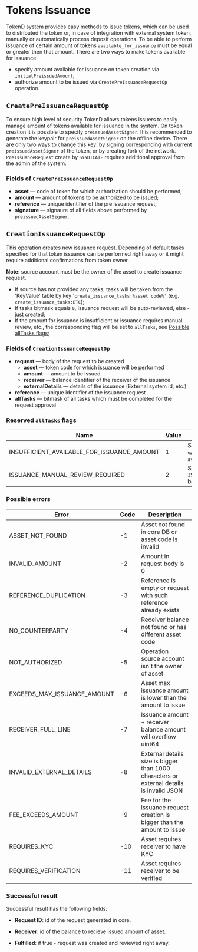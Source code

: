 # Tokens Issuance

TokenD system provides easy methods to issue tokens, which can be used to distributed the token or, in case of integration with external system token, manually or automatically process deposit operations. To be able to perform issuance of certain amount of tokens `available_for_issuance` must be equal or greater then that amount. There are two ways to make tokens available for issuance:

* specify amount available for issuance on token creation via `initialPreissuedAmount`;
* authorize amount to be issued via `CreatePreIssuanceRequestOp` operation. 

## `CreatePreIssuanceRequestOp`

To ensure high level of security TokenD allows tokens issuers to easily manage amount of tokens available for issuance in the system.
On token creation it is possible to specify `preissuedAssetSigner`. It is recommended to generate the keypair for `preissuedAssetSigner` on the offline device. There are only two ways to change this key: by signing corresponding with current `preissuedAssetSigner` of the token, or by creating fork of the network. `PreIssuanceRequest` create by `SYNDICATE` requires additional approval from the admin of the system.

### Fields of `CreatePreIssuanceRequestOp`

* **asset**  &mdash; code of token for which authorization should be performed;
* **amount**  &mdash; amount of tokens to be authorized to be issued;
* **reference**  &mdash; unique identifier of the pre issuance request;
* **signature**  &mdash; signaure of all fields above performed by `preissuedAssetSigner`.

## `CreationIssuanceRequestOp`

This operation creates new issuance request. Depending of default tasks specified for that token issuance can be performed right away or it might require additional confirmations from token owner.

__Note__: source account must be the owner of the asset to create issuance request.

* If source has not provided any tasks, tasks will be taken from the 'KeyValue' table by key '`create_issuance_tasks:%asset code%'` (e.g. `create_issuance_tasks:BTC`);
* If tasks bitmask equals `0`, issuance request will be auto-reviewed, else - just created;
* If the amount for issuance is insufficient or issuance requires manual review, etc., the corresponding flag will be set to `allTasks`, see [Possible allTasks flags](##possible-alltasks-flags);

### Fields of `CreationIssuanceRequestOp`

* **request**  &mdash; body of the request to be created
    * **asset**  &mdash; token code for which issuance will be performed
    * **amount**  &mdash; amount to be issued
    * **receiver**  &mdash; balance identifier of the receiver of the issuance
    * **externalDetails**  &mdash;  details of the issuance (External system id, etc.)
* **reference**  &mdash;  unique identifier of the issuance request
* **allTasks**  &mdash; bitmask of all tasks which must be completed for the request approval

### Reserved `allTasks` flags

| Name                                       | Value |Details|
|--------------------------------------------|-------|-------|
| INSUFFICIENT_AVAILABLE_FOR_ISSUANCE_AMOUNT | 1     |Set in case of issuance request which amount exceeds `available_for_issuance`|
| ISSUANCE_MANUAL_REVIEW_REQUIRED            | 2     |Set in case of policy `ISSUANCE_MANUAL_REVIEW_REQUIRED` been active|

### Possible errors

| Error                       | Code | Description                                                                              |
|-----------------------------|------|------------------------------------------------------------------------------------------|
| ASSET_NOT_FOUND             |  -1  | Asset not found in core DB or asset code is invalid                                      |
| INVALID_AMOUNT              |  -2  | Amount in request body is 0                                                              |
| REFERENCE_DUPLICATION       |  -3  | Reference is empty or request with such reference already exists                         |
| NO_COUNTERPARTY             |  -4  | Receiver balance not found or has different asset code                                   |
| NOT_AUTHORIZED              |  -5  | Operation source account isn't the owner of asset                                        |
| EXCEEDS_MAX_ISSUANCE_AMOUNT |  -6  | Asset max issuance amount is lower than the amount to issue                              |
| RECEIVER_FULL_LINE          |  -7  | Issuance amount + receiver balance amount will overflow uint64                           |
| INVALID_EXTERNAL_DETAILS    |  -8  | External details size is bigger than 1000 characters or external details is invalid JSON |
| FEE_EXCEEDS_AMOUNT          |  -9  | Fee for the issuance request creation is bigger than the amount to issue                 |
| REQUIRES_KYC                |  -10 | Asset requires receiver to have KYC                                                      |
| REQUIRES_VERIFICATION       |  -11 | Asset requires receiver to be verified                                                   |

### Successful result

Successful result has the following fields:

* __Request ID__: id of the request generated in core.

* __Receiver__: id of the balance to recieve issued amount of asset.

* __Fulfilled__: if true - request was created and reviewed right away.